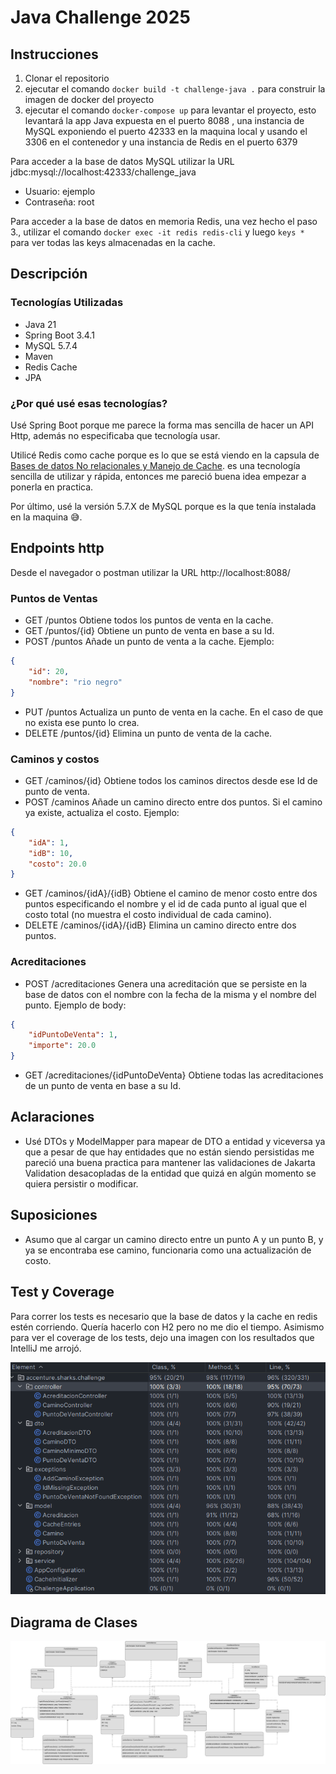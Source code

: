 # Java Challenge 2025 

## Instrucciones
1. Clonar el repositorio
2. ejecutar el comando `docker build -t challenge-java .` para construir la imagen de docker del proyecto
3. ejecutar el comando `docker-compose up` para levantar el proyecto, esto levantará la app Java expuesta en el puerto 8088
, una instancia de MySQL exponiendo el puerto 42333 en la maquina local y usando el 3306 en el contenedor y una instancia de Redis en el puerto 6379

Para acceder a la base de datos MySQL utilizar la URL jdbc:mysql://localhost:42333/challenge_java
* Usuario: ejemplo
* Contraseña: root

Para acceder a la base de datos en memoria Redis, una vez hecho el paso 3., utilizar el comando `docker exec -it redis redis-cli`
y luego `keys *` para ver todas las keys almacenadas en la cache.

## Descripción

### Tecnologías Utilizadas

* Java 21
* Spring Boot 3.4.1
* MySQL 5.7.4
* Maven
* Redis Cache
* JPA

### ¿Por qué usé esas tecnologías?
Usé Spring Boot porque me parece la forma mas sencilla de hacer un API Http, además no especificaba que tecnología usar.

Utilicé Redis como cache porque es lo que se está viendo en la capsula de [Bases de datos No relacionales y Manejo de Cache](https://accenture-ar.udemy.com/course/spring-webflux-redis/learn/lecture/27459694?course_portion_id=1004975#overview). es una tecnología sencilla de utilizar y rápida, 
entonces me pareció buena idea empezar a ponerla en practica.

Por último, usé la versión 5.7.X de MySQL porque es la que tenía instalada en la maquina 😅.

## Endpoints http

Desde el navegador o postman utilizar la URL http://localhost:8088/

### Puntos de Ventas
* GET /puntos Obtiene todos los puntos de venta en la cache.
* GET /puntos/{id} Obtiene un punto de venta en base a su Id.
* POST /puntos Añade un punto de venta a la cache.
Ejemplo: 
```json
{
    "id": 20,
    "nombre": "rio negro"
}
```
* PUT /puntos Actualiza un punto de venta en la cache. En el caso de que no exista ese punto lo crea.
* DELETE /puntos/{id} Elimina un punto de venta de la cache. 

### Caminos y costos
* GET /caminos/{id} Obtiene todos los caminos directos desde ese Id de punto de venta. 
* POST /caminos Añade un camino directo entre dos puntos. Si el camino ya existe, actualiza el costo. Ejemplo:
```json
{
    "idA": 1,
    "idB": 10,
    "costo": 20.0
}
```
* GET /caminos/{idA}/{idB} Obtiene el camino de menor costo entre dos puntos especificando el nombre y el id de cada punto al igual que el costo total (no muestra el costo individual de cada camino). 
* DELETE /caminos/{idA}/{idB} Elimina un camino directo entre dos puntos. 

### Acreditaciones
* POST /acreditaciones Genera una acreditación que se persiste en la base de datos con el nombre con la fecha de la misma y el nombre del punto. Ejemplo de body:
```json
{
    "idPuntoDeVenta": 1,
    "importe": 20.0
}
```
* GET /acreditaciones/{idPuntoDeVenta} Obtiene todas las acreditaciones de un punto de venta en base a su Id. 

## Aclaraciones
* Usé DTOs y ModelMapper para mapear de DTO a entidad y viceversa ya que a pesar de que hay entidades que no están 
siendo persistidas me pareció una buena practica para mantener las validaciones de Jakarta Validation desacopladas de 
la entidad que quizá en algún momento se quiera persistir o modificar. 

## Suposiciones
* Asumo que al cargar un camino directo entre un punto A y un punto B, 
y ya se encontraba ese camino, funcionaria como una actualización de costo. 

## Test y Coverage
Para correr los tests es necesario que la base de datos y la cache en redis estén corriendo. Quería hacerlo con H2 pero 
no me dio el tiempo. 
Asimismo para ver el coverage de los tests, dejo una imagen con los resultados que IntelliJ me arrojó.

![img.png](img.png)

## Diagrama de Clases

![challenge-java-class-diagram.jpg](challenge-java-class-diagram.jpg)